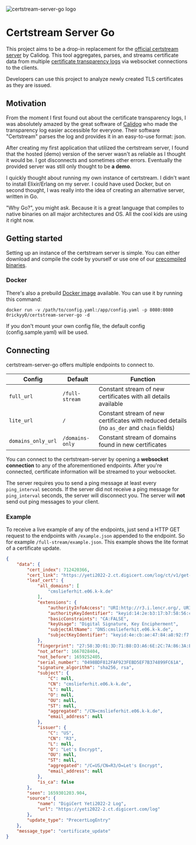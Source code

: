 ![certstream-server-go logo](https://github.com/d-Rickyy-b/certstream-server-go/blob/master/docs/img/certstream-server-go_logo.png?raw=true)

# Certstream Server Go

This project aims to be a drop-in replacement for the [official certstream server](https://github.com/CaliDog/certstream-server/) by Calidog. This tool aggregates, parses, and streams certificate data from multiple [certificate transparency logs](https://www.certificate-transparency.org/what-is-ct) via websocket connections to the clients.

Developers can use this project to analyze newly created TLS certificates as they are issued.

## Motivation
From the moment I first found out about the certificate transparency logs, I was absolutely amazed by the great software of [Calidog](https://github.com/CaliDog/) who made the transparency log easier accessible for everyone. Their software "Certstream" parses the log and provides it in an easy-to-use format: json.

After creating my first application that utilized the certstream server, I found that the hosted (demo) version of the server wasn't as reliable as I thought it would be. I got disconnects and sometimes other errors. Eventually the provided server was still only thought to be **a demo**.

I quickly thought about running my own instance of certstream. I didn't want to install Elixir/Erlang on my server. I could have used Docker, but on second thought, I was really into the idea of creating an alternative server, written in Go.

"Why Go?", you might ask. Because it is a great language that compiles to native binaries on all major architectures and OS. All the cool kids are using it right now.

## Getting started
Setting up an instance of the certstream server is simple. You can either download and compile the code by yourself or use one of our [precompiled binaries](https://github.com/d-Rickyy-b/certstream-server-go/releases).

### Docker
There's also a prebuild [Docker image](https://hub.docker.com/repository/docker/0rickyy0/certstream-server-go) available.
You can use it by running this command: 

`docker run -v /path/to/config.yaml:/app/config.yaml -p 8080:8080 0rickyy0/certstream-server-go -d`

If you don't mount your own config file, the default config (config.sample.yaml) will be used.

## Connecting
certstream-server-go offers multiple endpoints to connect to.

| Config             | Default         | Function                                                                                  |
|--------------------|-----------------|-------------------------------------------------------------------------------------------|
| `full_url`         | `/full-stream`  | Constant stream of new certificates with all details available                            |
| `lite_url`         | `/`             | Constant stream of new certificates with reduced details (no `as_der` and `chain` fields) |
| `domains_only_url` | `/domains-only` | Constant stream of domains found in new certificates                                      |

You can connect to the certstream-server by opening a **websocket connection** to any of the aforementioned endpoints.
After you're connected, certificate information will be streamed to your websocket.

The server requires you to send a ping message at least every `ping_interval` seconds. If the server did not receive a ping message for `ping_interval` seconds, the server will disconnect you. The server will **not** send out ping messages to your client.  
 
### Example
To receive a live example of any of the endpoints, just send a HTTP GET request to the endpoints with `/example.json` appended to the endpoint. So for example `/full-stream/example.json`. This example shows the lite format of a certificate update.

```json
{
    "data": {
        "cert_index": 712420366,
        "cert_link": "https://yeti2022-2.ct.digicert.com/log/ct/v1/get-entries?start=712420366&end=712420366",
        "leaf_cert": {
            "all_domains": [
                "cmslieferhit.e06.k-k.de"
            ],
            "extensions": {
                "authorityInfoAccess": "URI:http://r3.i.lencr.org/, URI:http://r3.o.lencr.org",
                "authorityKeyIdentifier": "keyid:14:2e:b3:17:b7:58:56:cb:ae:50:09:40:e6:1f:af:9d:8b:14:c2:c6",
                "basicConstraints": "CA:FALSE",
                "keyUsage": "Digital Signature, Key Encipherment",
                "subjectAltName": "DNS:cmslieferhit.e06.k-k.de",
                "subjectKeyIdentifier": "keyid:4e:cb:ae:47:84:a8:92:f7:e7:de:78:d1:00:9e:d9:cc:80:ac:0b:ce"
            },
            "fingerprint": "27:58:3D:01:3D:71:B8:D3:A6:6E:2C:7A:86:3A:E9:1F:DB:F0:1B:5D",
            "not_after": 1667028404,
            "not_before": 1659252405,
            "serial_number": "0498BDF812FAF923FEBD5EF7B374899FC61A",
            "signature_algorithm": "sha256, rsa",
            "subject": {
                "C": null,
                "CN": "cmslieferhit.e06.k-k.de",
                "L": null,
                "O": null,
                "OU": null,
                "ST": null,
                "aggregated": "/CN=cmslieferhit.e06.k-k.de",
                "email_address": null
            },
            "issuer": {
                "C": "US",
                "CN": "R3",
                "L": null,
                "O": "Let's Encrypt",
                "OU": null,
                "ST": null,
                "aggregated": "/C=US/CN=R3/O=Let's Encrypt",
                "email_address": null
            },
            "is_ca": false
        },
        "seen": 1659301203.904,
        "source": {
            "name": "DigiCert Yeti2022-2 Log",
            "url": "https://yeti2022-2.ct.digicert.com/log"
        },
        "update_type": "PrecertLogEntry"
    },
    "message_type": "certificate_update"
}
```

